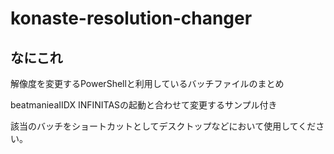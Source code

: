 # konaste-resolution-changer

## なにこれ
解像度を変更するPowerShellと利用しているバッチファイルのまとめ

beatmanieaIIDX INFINITASの起動と合わせて変更するサンプル付き

該当のバッチをショートカットとしてデスクトップなどにおいて使用してください。